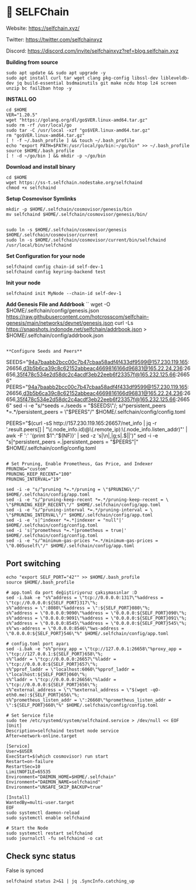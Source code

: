 
# 🧊 SELFChain

Website: https://selfchain.xyz/

Twitter: https://twitter.com/selfchainxyz

Discord: https://discord.com/invite/selfchainxyz?ref=blog.selfchain.xyz


**Building from source**
```
sudo apt update && sudo apt upgrade -y
sudo apt install curl tar wget clang pkg-config libssl-dev libleveldb-dev jq build-essential bsdmainutils git make ncdu htop lz4 screen unzip bc fail2ban htop -y
```

**INSTALL GO**
```
cd $HOME
VER="1.20.5"
wget "https://golang.org/dl/go$VER.linux-amd64.tar.gz"
sudo rm -rf /usr/local/go
sudo tar -C /usr/local -xzf "go$VER.linux-amd64.tar.gz"
rm "go$VER.linux-amd64.tar.gz"
[ ! -f ~/.bash_profile ] && touch ~/.bash_profile
echo "export PATH=$PATH:/usr/local/go/bin:~/go/bin" >> ~/.bash_profile
source $HOME/.bash_profile
[ ! -d ~/go/bin ] && mkdir -p ~/go/bin
```

**Download and install binary**

```
cd $HOME
wget https://ss-t.selfchain.nodestake.org/selfchaind
chmod +x selfchaind
```

**Setup Cosmovisor Symlinks**
```
mkdir -p $HOME/.selfchain/cosmovisor/genesis/bin
mv selfchaind $HOME/.selfchain/cosmovisor/genesis/bin/


sudo ln -s $HOME/.selfchain/cosmovisor/genesis $HOME/.selfchain/cosmovisor/current
sudo ln -s $HOME/.selfchain/cosmovisor/current/bin/selfchaind /usr/local/bin/selfchaind
```

**Set Configuration for your node**
```
selfchaind config chain-id self-dev-1
selfchaind config keyring-backend test
```

**Init your node**
```
selfchaind init MyNode --chain-id self-dev-1
```

**Add Genesis File and Addrbook**
``
wget -O $HOME/.selfchain/config/genesis.json  https://raw.githubusercontent.com/hotcrosscom/selfchain-genesis/main/networks/devnet/genesis.json
curl -Ls https://snapshots.indonode.net/selfchain/addrbook.json > $HOME/.selfchain/config/addrbook.json
```

**Configure Seeds and Peers**
```
SEEDS="94a7baabb2bcc00c7b47cbaa58adf4f433df9599@157.230.119.165:26656,d3b5b6ca39c8c62152abbeac4669816166d96831@165.22.24.236:26656,35f478c534e2d58dc2c4acdf3eb22eeb6f23357f@165.232.125.66:26656"
PEERS="94a7baabb2bcc00c7b47cbaa58adf4f433df9599@157.230.119.165:26656,d3b5b6ca39c8c62152abbeac4669816166d96831@165.22.24.236:26656,35f478c534e2d58dc2c4acdf3eb22eeb6f23357f@165.232.125.66:26656"
sed -i -e "s/^seeds *=.*/seeds = \"$SEEDS\"/; s/^persistent_peers *=.*/persistent_peers = \"$PEERS\"/" $HOME/.selfchain/config/config.toml

PEERS="$(curl -sS http://157.230.119.165:26657/net_info | jq -r '.result.peers[] | "\(.node_info.id)@\(.remote_ip):\(.node_info.listen_addr)"' | awk -F ':' '{print $1":"$(NF)}' | sed -z 's|\n|,|g;s|.$||')"
sed -i -e "s|^persistent_peers *=.*|persistent_peers = \"$PEERS\"|" $HOME/.selfchain/config/config.toml
```

# Set Pruning, Enable Prometheus, Gas Price, and Indexer
PRUNING="custom"
PRUNING_KEEP_RECENT="100"
PRUNING_INTERVAL="19"

sed -i -e "s/^pruning *=.*/pruning = \"$PRUNING\"/" $HOME/.selfchain/config/app.toml
sed -i -e "s/^pruning-keep-recent *=.*/pruning-keep-recent = \
\"$PRUNING_KEEP_RECENT\"/" $HOME/.selfchain/config/app.toml
sed -i -e "s/^pruning-interval *=.*/pruning-interval = \
\"$PRUNING_INTERVAL\"/" $HOME/.selfchain/config/app.toml
sed -i -e 's|^indexer *=.*|indexer = "null"|' $HOME/.selfchain/config/config.toml
sed -i 's|^prometheus *=.*|prometheus = true|' $HOME/.selfchain/config/config.toml
sed -i -e "s/^minimum-gas-prices *=.*/minimum-gas-prices = \"0.005uself\"/" $HOME/.selfchain/config/app.toml
```
## **Port switching**
```
echo "export SELF_PORT="42"" >> $HOME/.bash_profile
source $HOME/.bash_profile

# app.toml da port değiştiriyoruz çakışmasınlar :D
sed -i.bak -e "s%^address = \"tcp://0.0.0.0:1317\"%address = \"tcp://0.0.0.0:${SELF_PORT}317\"%;
s%^address = \":8080\"%address = \":${SELF_PORT}080\"%;
s%^address = \"0.0.0.0:9090\"%address = \"0.0.0.0:${SELF_PORT}090\"%; 
s%^address = \"0.0.0.0:9091\"%address = \"0.0.0.0:${SELF_PORT}091\"%; 
s%^address = \"0.0.0.0:8545\"%address = \"0.0.0.0:${SELF_PORT}545\"%; 
s%^ws-address = \"0.0.0.0:8546\"%ws-address = \"0.0.0.0:${SELF_PORT}546\"%" $HOME/.selfchain/config/app.toml

# config.toml port ayarı
sed -i.bak -e "s%^proxy_app = \"tcp://127.0.0.1:26658\"%proxy_app = \"tcp://127.0.0.1:${SELF_PORT}658\"%; 
s%^laddr = \"tcp://0.0.0.0:26657\"%laddr = \"tcp://0.0.0.0:${SELF_PORT}657\"%; 
s%^pprof_laddr = \"localhost:6060\"%pprof_laddr = \"localhost:${SELF_PORT}060\"%;
s%^laddr = \"tcp://0.0.0.0:26656\"%laddr = \"tcp://0.0.0.0:${SELF_PORT}656\"%;
s%^external_address = \"\"%external_address = \"$(wget -qO- eth0.me):${SELF_PORT}656\"%;
s%^prometheus_listen_addr = \":26660\"%prometheus_listen_addr = \":${SELF_PORT}660\"%" $HOME/.selfchain/config/config.toml
```
```
# Set Service file
sudo tee /etc/systemd/system/selfchaind.service > /dev/null << EOF
[Unit]
Description=selfchaind testnet node service
After=network-online.target

[Service]
User=$USER
ExecStart=$(which cosmovisor) run start
Restart=on-failure
RestartSec=10
LimitNOFILE=65535
Environment="DAEMON_HOME=$HOME/.selfchain"
Environment="DAEMON_NAME=selfchaind"
Environment="UNSAFE_SKIP_BACKUP=true"

[Install]
WantedBy=multi-user.target
EOF
sudo systemctl daemon-reload
sudo systemctl enable selfchaind
```
```
# Start the Node
sudo systemctl restart selfchaind
sudo journalctl -fu selfchaind -o cat
```

## **Check sync status**
False is synced
```
selfchaind status 2>&1 | jq .SyncInfo.catching_up
```







